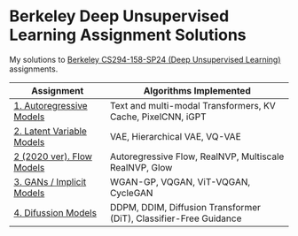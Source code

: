 # Berkeley Deep Unsupervised Learning Assignment Solutions

My solutions to [Berkeley CS294-158-SP24 (Deep Unsupervised Learning)](https://sites.google.com/view/berkeley-cs294-158-sp24/home) assignments.

| Assignment | Algorithms Implemented |
| ---------- | -------------- |
| [1. Autoregressive Models](hw1/hw1.ipynb)   |  Text and multi-modal Transformers, KV Cache, PixelCNN, iGPT |
| [2. Latent Variable Models](hw2/hw2.ipynb)  |  VAE, Hierarchical VAE, VQ-VAE |
| [2 (2020 ver). Flow Models](hw2-2020/hw2_notebook.ipynb) | Autoregressive Flow, RealNVP, Multiscale RealNVP, Glow |
| [3. GANs / Implicit Models](hw3/hw3.ipynb) | WGAN-GP, VQGAN, ViT-VQGAN, CycleGAN |
| [4. Difussion Models](hw4/hw4.ipynb) | DDPM, DDIM, Diffusion Transformer (DiT), Classifier-Free Guidance |
